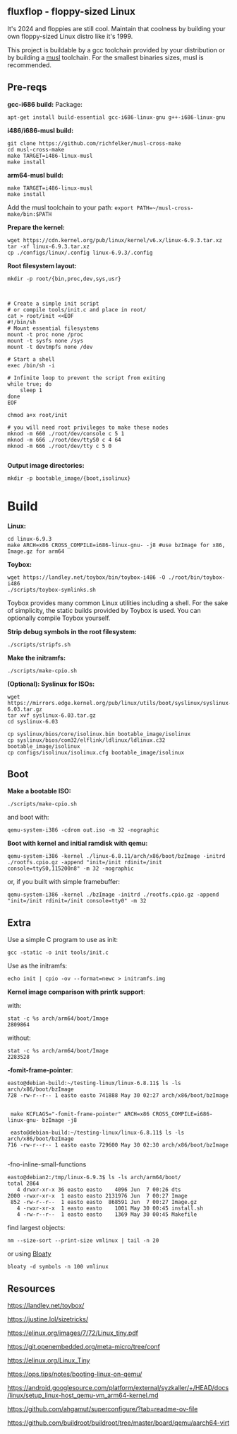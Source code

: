 ## fluxflop - floppy-sized Linux

It's 2024 and floppies are still cool. Maintain that coolness by building your own floppy-sized Linux distro like it's 1999.

This project is buildable by a gcc toolchain provided by your distribution or by building a [musl](https://www.musl-libc.org/) toolchain. For the smallest binaries sizes, musl is recommended.

## Pre-reqs

__gcc-i686 build:__
Package:
```
apt-get install build-essential gcc-i686-linux-gnu g++-i686-linux-gnu
```

__i486/i686-musl build:__
```
git clone https://github.com/richfelker/musl-cross-make
cd musl-cross-make
make TARGET=i486-linux-musl
make install

```
__arm64-musl build:__
```
make TARGET=i486-linux-musl
make install
```
Add the musl toolchain to your path:
`export PATH=~/musl-cross-make/bin:$PATH`


__Prepare the kernel:__
```
wget https://cdn.kernel.org/pub/linux/kernel/v6.x/linux-6.9.3.tar.xz
tar -xf linux-6.9.3.tar.xz
cp ./configs/linux/.config linux-6.9.3/.config
````


__Root filesystem layout:__
```
mkdir -p root/{bin,proc,dev,sys,usr}



# Create a simple init script
# or compile tools/init.c and place in root/
cat > root/init <<EOF
#!/bin/sh
# Mount essential filesystems
mount -t proc none /proc
mount -t sysfs none /sys
mount -t devtmpfs none /dev

# Start a shell
exec /bin/sh -i 

# Infinite loop to prevent the script from exiting
while true; do
    sleep 1
done
EOF

chmod a+x root/init

# you will need root privileges to make these nodes
mknod -m 660 ./root/dev/console c 5 1
mknod -m 666 ./root/dev/ttyS0 c 4 64
mknod -m 666 ./root/dev/tty c 5 0


```

__Output image directories:__
```
mkdir -p bootable_image/{boot,isolinux}
```


# Build
__Linux:__
```
cd linux-6.9.3
make ARCH=x86 CROSS_COMPILE=i686-linux-gnu- -j8 #use bzImage for x86, Image.gz for arm64
```


__Toybox:__
```
wget https://landley.net/toybox/bin/toybox-i486 -O ./root/bin/toybox-i486
./scripts/toybox-symlinks.sh
```
Toybox provides many common Linux utilities including a shell. For the sake of simplicity, the static builds provided by Toybox is used.
You can optionally compile Toybox yourself.


__Strip debug symbols in the root filesystem:__
```
./scripts/stripfs.sh
```



__Make the initramfs:__
```
./scripts/make-cpio.sh
```

__(Optional): Syslinux for ISOs:__
```
wget https://mirrors.edge.kernel.org/pub/linux/utils/boot/syslinux/syslinux-6.03.tar.gz
tar xvf syslinux-6.03.tar.gz
cd syslinux-6.03

cp syslinux/bios/core/isolinux.bin bootable_image/isolinux
cp syslinux/bios/com32/elflink/ldlinux/ldlinux.c32 bootable_image/isolinux
cp configs/isolinux/isolinux.cfg bootable_image/isolinux
```

## Boot
__Make a bootable ISO:__
```
./scripts/make-cpio.sh
```
and boot with:
```
qemu-system-i386 -cdrom out.iso -m 32 -nographic 
```



__Boot with kernel and initial ramdisk with qemu:__
```
qemu-system-i386 -kernel ./linux-6.8.11/arch/x86/boot/bzImage -initrd ./rootfs.cpio.gz -append "init=/init rdinit=/init console=ttyS0,115200n8" -m 32 -nographic
```

or, if you built with simple framebuffer:
```
qemu-system-i386 -kernel ./bzImage -initrd ./rootfs.cpio.gz -append "init=/init rdinit=/init console=tty0" -m 32
```

## Extra
Use a simple C program to use as init:
```
gcc -static -o init tools/init.c
```
Use as the initramfs:
```
echo init | cpio -ov --format=newc > initramfs.img
```

__Kernel image comparison with printk support__:

with:
```
stat -c %s arch/arm64/boot/Image
2809864
```

without:
```
stat -c %s arch/arm64/boot/Image
2283528
```

__-fomit-frame-pointer__:
```
easto@debian-build:~/testing-linux/linux-6.8.11$ ls -ls arch/x86/boot/bzImage 
728 -rw-r--r-- 1 easto easto 741888 May 30 02:27 arch/x86/boot/bzImage


 make KCFLAGS="-fomit-frame-pointer" ARCH=x86 CROSS_COMPILE=i686-linux-gnu- bzImage -j8
 
 easto@debian-build:~/testing-linux/linux-6.8.11$ ls -ls arch/x86/boot/bzImage 
716 -rw-r--r-- 1 easto easto 729600 May 30 02:30 arch/x86/boot/bzImage


```
-fno-inline-small-functions
```
easto@debian2:/tmp/linux-6.9.3$ ls -ls arch/arm64/boot/
total 2864
   4 drwxr-xr-x 36 easto easto    4096 Jun  7 00:26 dts
2000 -rwxr-xr-x  1 easto easto 2131976 Jun  7 00:27 Image
 852 -rw-r--r--  1 easto easto  868591 Jun  7 00:27 Image.gz
   4 -rwxr-xr-x  1 easto easto    1001 May 30 00:45 install.sh
   4 -rw-r--r--  1 easto easto    1369 May 30 00:45 Makefile
   ````



find largest objects:
```
nm --size-sort --print-size vmlinux | tail -n 20
````
or
using [Bloaty](https://github.com/google/bloaty)
```
bloaty -d symbols -n 100 vmlinux

```

## Resources
https://landley.net/toybox/

https://justine.lol/sizetricks/

https://elinux.org/images/7/72/Linux_tiny.pdf

https://git.openembedded.org/meta-micro/tree/conf

https://elinux.org/Linux_Tiny

https://ops.tips/notes/booting-linux-on-qemu/

https://android.googlesource.com/platform/external/syzkaller/+/HEAD/docs/linux/setup_linux-host_qemu-vm_arm64-kernel.md

https://github.com/ahgamut/superconfigure/?tab=readme-ov-file

https://github.com/buildroot/buildroot/tree/master/board/qemu/aarch64-virt

